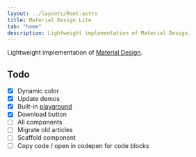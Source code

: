 ```yaml
---
layout: ../layouts/Root.astro
title: Material Design Lite
tab: "home"
description: Lightweight implementation of Material Design.
---
```


Lightweight implementation of [Material Design](https://material.io/).

## Todo

- [x] Dynamic color
- [x] Update demos
- [x] Built-in [playground](/material-design-lite/playground/)
- [x] Download button
- [ ] All components
- [ ] Migrate old articles
- [ ] Scaffold component
- [ ] Copy code / open in codepen for code blocks
